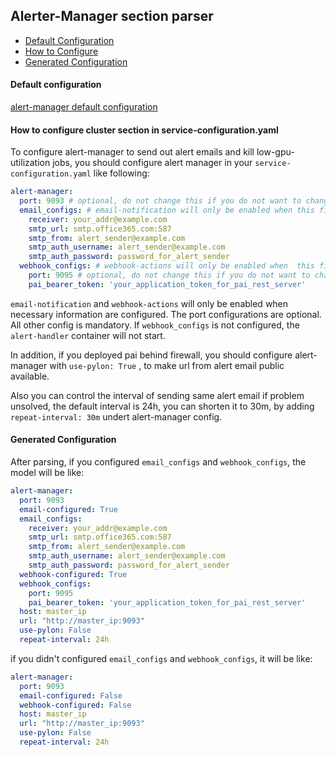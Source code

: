 ## Alerter-Manager section parser

* [Default Configuration](#D_Config)
* [How to Configure](#HT_Config)
* [Generated Configuration](#G_Config)

#### Default configuration <a name="D_Config"></a>

[alert-manager default configuration](alert-manager.yaml)

#### How to configure cluster section in service-configuration.yaml <a name="HT_Config"></a>

To configure alert-manager to send out alert emails and kill low-gpu-utilization jobs, you should configure alert manager in your `service-configuration.yaml` like following:

``` yaml
alert-manager:
  port: 9093 # optional, do not change this if you do not want to change the port alert-manager is listening on
  email_configs: # email-notification will only be enabled when this field is not empty
    receiver: your_addr@example.com
    smtp_url: smtp.office365.com:587
    smtp_from: alert_sender@example.com
    smtp_auth_username: alert_sender@example.com
    smtp_auth_password: password_for_alert_sender
  webhook_configs: # webhook-actions will only be enabled when  this field is not empty
    port: 9095 # optional, do not change this if you do not want to change the port alert-handler is listening on
    pai_bearer_token: 'your_application_token_for_pai_rest_server'
```

`email-notification` and `webhook-actions` will only be enabled when necessary information are configured. 
The port configurations are optional. All other config is mandatory. 
If `webhook_configs` is not configured, the `alert-handler` container will not start.

In addition, if you deployed pai behind firewall, you should configure alert-manager with `use-pylon: True` , to make url from alert email public available.

Also you can control the interval of sending same alert email if problem unsolved, the default interval is 24h, you can shorten it to 30m, by adding `repeat-interval: 30m` undert alert-manager config.

#### Generated Configuration <a name="G_Config"></a>

After parsing, if you configured `email_configs` and `webhook_configs`, the model will be like:

``` yaml
alert-manager: 
  port: 9093
  email-configured: True
  email_configs:
    receiver: your_addr@example.com
    smtp_url: smtp.office365.com:587
    smtp_from: alert_sender@example.com
    smtp_auth_username: alert_sender@example.com
    smtp_auth_password: password_for_alert_sender
  webhook-configured: True
  webhook_configs:
    port: 9095
    pai_bearer_token: 'your_application_token_for_pai_rest_server'
  host: master_ip
  url: "http://master_ip:9093"
  use-pylon: False
  repeat-interval: 24h
```

if you didn't configured `email_configs` and `webhook_configs`, it will be like:

``` yaml
alert-manager:
  port: 9093
  email-configured: False
  webhook-configured: False
  host: master_ip
  url: "http://master_ip:9093"
  use-pylon: False
  repeat-interval: 24h
```
